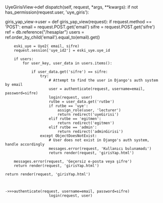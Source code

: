 UyeGirisiView->def dispatch(self, request, *args, **kwargs):
        if not has_permission(request.user, 'uye_giris'):

giris_yap_view->user = 
def giris_yap_view(request):
    if request.method == 'POST':
        email = request.POST.get('email')
        sifre = request.POST.get('sifre')
        ref = db.reference("/hesaplar")
        users = ref.order_by_child('email').equal_to(email).get()

        eski_uye = Uye2( email, sifre)
        request.session['uye_id2'] = eski_uye.uye_id

        if users:
            for user_key, user_data in users.items():
                
                if user_data.get('sifre') == sifre:
                    try:
                        # Attempt to find the user in Django's auth system by email
                        user = authenticate(request, username=email, password=sifre)
                        login(request, user)
                        rutbe = user_data.get('rutbe')
                        if rutbe == 'uye':
                            assign_role(user, 'lecturer')
                            return redirect('uyeGirisi')
                        elif rutbe == 'egitmen':
                            return redirect('egitmen')
                        elif rutbe == 'admin':
                            return redirect('adminGirisi')
                    except ObjectDoesNotExist:
                        # User does not exist in Django's auth system, handle accordingly
                        messages.error(request, 'Kullanıcı bulunamadı')
                        return render(request, 'girisYap.html')

        messages.error(request, 'Geçersiz e-posta veya şifre')
        return render(request, 'girisYap.html')
    
    return render(request, 'girisYap.html')
    
    
    
    ->>>authenticate(request, username=email, password=sifre)
                        login(request, user)

